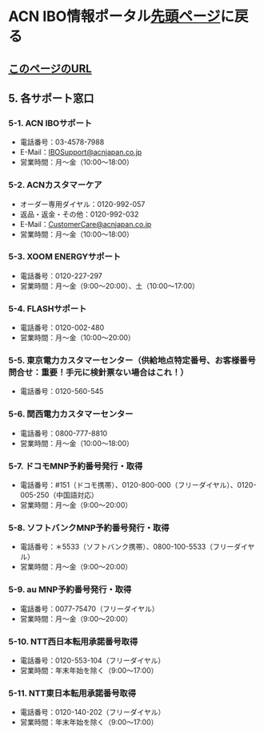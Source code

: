 # ACN IBO情報ポータル[先頭ページ](https://faq.acn.jp.net)に戻る
## [このページのURL](https://todo)

## 5. 各サポート窓口
### 5-1. ACN IBOサポート
* 電話番号：03-4578-7988
* E-Mail：IBOSupport@acnjapan.co.jp
* 営業時間：月〜金（10:00〜18:00）

### 5-2. ACNカスタマーケア
* オーダー専用ダイヤル：0120-992-057
* 返品・返金・その他：0120-992-032
* E-Mail：CustomerCare@acnjapan.co.jp
* 営業時間：月〜金（10:00〜18:00）

### 5-3. XOOM ENERGYサポート
* 電話番号：0120-227-297
* 営業時間：月〜金（9:00～20:00）、土（10:00～17:00）

### 5-4. FLASHサポート
* 電話番号：0120-002-480
* 営業時間：月〜金（10:00～20:00）

### 5-5. 東京電力カスタマーセンター（供給地点特定番号、お客様番号問合せ：重要！手元に検針票ない場合はこれ！）
* 電話番号：0120-560-545‬

### 5-6. 関西電力カスタマーセンター
* 電話番号：0800-777-8810‬
* 営業時間：月〜金（10:00〜18:00）

### 5-7. ドコモMNP予約番号発行・取得
* 電話番号：#151（ドコモ携帯）、0120-800-000（フリーダイヤル）、0120-005-250（中国語対応）
* 営業時間：月〜金（9:00〜20:00）

### 5-8. ソフトバンクMNP予約番号発行・取得
* 電話番号：＊5533（ソフトバンク携帯）、0800-100-5533（フリーダイヤル）
* 営業時間：月〜金（9:00〜20:00）

### 5-9. au MNP予約番号発行・取得
* 電話番号：0077-75470（フリーダイヤル）
* 営業時間：月〜金（9:00〜20:00）

### 5-10. NTT西日本転用承諾番号取得
* 電話番号：0120-553-104（フリーダイヤル）
* 営業時間：年末年始を除く（9:00〜17:00）   

### 5-11. NTT東日本転用承諾番号取得
* 電話番号：0120-140-202（フリーダイヤル）
* 営業時間：年末年始を除く（9:00〜17:00）   
